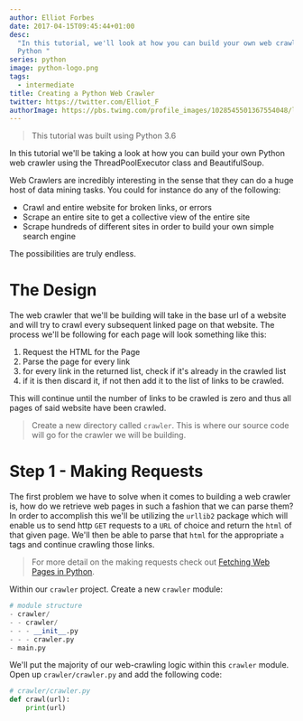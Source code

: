 ```yaml
---
author: Elliot Forbes
date: 2017-04-15T09:45:44+01:00
desc:
  "In this tutorial, we'll look at how you can build your own web crawler in
  Python "
series: python
image: python-logo.png
tags:
  - intermediate
title: Creating a Python Web Crawler
twitter: https://twitter.com/Elliot_F
authorImage: https://pbs.twimg.com/profile_images/1028545501367554048/lzr43cQv_400x400.jpg
---
```


> This tutorial was built using Python 3.6

In this tutorial we'll be taking a look at how you can build your own Python web
crawler using the ThreadPoolExecutor class and BeautifulSoup.

Web Crawlers are incredibly interesting in the sense that they can do a huge
host of data mining tasks. You could for instance do any of the following:

- Crawl and entire website for broken links, or errors
- Scrape an entire site to get a collective view of the entire site
- Scrape hundreds of different sites in order to build your own simple search
  engine

The possibilities are truly endless.

# The Design

The web crawler that we'll be building will take in the base url of a website
and will try to crawl every subsequent linked page on that website. The process
we'll be following for each page will look something like this:

1. Request the HTML for the Page
2. Parse the page for every link
3. for every link in the returned list, check if it's already in the crawled
   list
4. if it is then discard it, if not then add it to the list of links to be
   crawled.

This will continue until the number of links to be crawled is zero and thus all
pages of said website have been crawled.

> Create a new directory called `crawler`. This is where our source code will go
> for the crawler we will be building.

# Step 1 - Making Requests

The first problem we have to solve when it comes to building a web crawler is,
how do we retrieve web pages in such a fashion that we can parse them? In order
to accomplish this we'll be utilizing the `urllib2` package which will enable us
to send http `GET` requests to a `URL` of choice and return the `html` of that
given page. We'll then be able to parse that `html` for the appropriate `a` tags
and continue crawling those links.

> For more detail on the making requests check out
> [Fetching Web Pages in Python](/python/fetching-web-pages-python/).

Within our `crawler` project. Create a new `crawler` module:

```py
# module structure
- crawler/
- - crawler/
- - - __init__.py
- - - crawler.py
- main.py
```

We'll put the majority of our web-crawling logic within this `crawler` module.
Open up `crawler/crawler.py` and add the following code:

```py
# crawler/crawler.py
def crawl(url):
    print(url)
```
